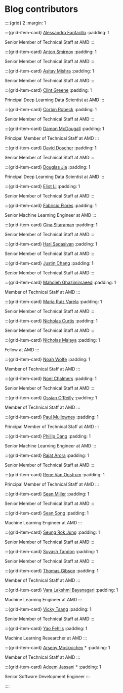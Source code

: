 <head>
  <meta charset="UTF-8">
  <meta name="description" content="Contributor biographies">
  <meta name="keywords" content="AMD GPU, MI300, MI250, ROCm, blog, contributor, blog author">
</head>

# Blog contributors

::::{grid} 2
:margin: 1

:::{grid-item-card} [Alessandro Fanfarillo](./authors/alessandro-fanfarillo.md)
:padding: 1

Senior Member of Technical Staff at AMD
:::

:::{grid-item-card} [Anton Smirnov](./authors/anton-smirnov.md)
:padding: 1

Senior Member of Technical Staff at AMD
:::

:::{grid-item-card} [Asitav Mishra](./authors/asitav-mishra.md)
:padding: 1

Senior Member of Technical Staff at AMD
:::

:::{grid-item-card} [Clint Greene](./authors/clint-greene.md)
:padding: 1

Principal Deep Learning Data Scientist at AMD
:::

:::{grid-item-card} [Corbin Robeck](./authors/corbin-robeck.md)
:padding: 1

Senior Member of Technical Staff at AMD
:::

:::{grid-item-card} [Damon McDougall](./authors/damon-mcdougall.md)
:padding: 1

Principal Member of Technical Staff at AMD
:::

:::{grid-item-card} [David Doscher](./authors/david-doscher.md)
:padding: 1

Senior Member of Technical Staff at AMD
:::

:::{grid-item-card} [Douglas Jia](./authors/douglas-jia.md)
:padding: 1

Principal Deep Learning Data Scientist at AMD
:::

:::{grid-item-card} [Eliot Li](./authors/eliot-li.md)
:padding: 1

Senior Member of Technical Staff at AMD
:::

:::{grid-item-card} [Fabricio Flores](./authors/fabricio-flores.md)
:padding: 1

Senior Machine Learning Engineer at AMD
:::

:::{grid-item-card} [Gina Sitaraman](./authors/gina-sitaraman.md)
:padding: 1

Senior Member of Technical Staff at AMD
:::

:::{grid-item-card} [Hari Sadasivan](./authors/hari-sadasivan.md)
:padding: 1

Senior Member of Technical Staff at AMD
:::

:::{grid-item-card} [Justin Chang](./authors/justin-chang.md)
:padding: 1

Senior Member of Technical Staff at AMD
:::

:::{grid-item-card} [Mahdieh Ghazimirsaeed](./authors/mahdieh-ghazimirsaeed.md)
:padding: 1

Member of Technical Staff at AMD
:::

:::{grid-item-card} [Maria Ruiz Varela](./authors/maria-ruiz-varela.md)
:padding: 1

Senior Member of Technical Staff at AMD
:::

:::{grid-item-card} [Nicholas Curtis](./authors/nicholas-curtis.md)
:padding: 1

Senior Member of Technical Staff at AMD
:::

:::{grid-item-card} [Nicholas Malaya](./authors/nicholas-malaya.md)
:padding: 1

Fellow at AMD
:::

:::{grid-item-card} [Noah Wolfe](./authors/noah-wolfe.md)
:padding: 1

Member of Technical Staff at AMD
:::

:::{grid-item-card} [Noel Chalmers](./authors/noel-chalmers.md)
:padding: 1

Senior Member of Technical Staff at AMD
:::

:::{grid-item-card} [Ossian O'Reilly](./authors/ossian-oreilly.md)
:padding: 1

Member of Technical Staff at AMD
:::

:::{grid-item-card} [Paul Mullowney](./authors/paul-mullowney.md)
:padding: 1

Principal Member of Technical Staff at AMD
:::

:::{grid-item-card} [Phillip Dang](./authors/phillip-dang.md)
:padding: 1

Senior Machine Learning Engineer at AMD
:::

:::{grid-item-card} [Rajat Arora](./authors/rajat-arora.md)
:padding: 1

Senior Member of Technical Staff at AMD
:::

:::{grid-item-card} [Rene Van Oostrum](./authors/rene-van-oostrum.md)
:padding: 1

Principal Member of Technical Staff at AMD
:::

:::{grid-item-card} [Sean Miller](./authors/sean-miller.md)
:padding: 1

Senior Member of Technical Staff at AMD
:::

:::{grid-item-card} [Sean Song](./authors/sean-song.md)
:padding: 1

Machine Learning Engineer at AMD
:::

:::{grid-item-card} [Seung Rok Jung](./authors/seung-rok-jung.md)
:padding: 1

Senior Member of Technical Staff at AMD
:::

:::{grid-item-card} [Suyash Tandon](./authors/suyash-tandon.md)
:padding: 1

Senior Member of Technical Staff at AMD
:::

:::{grid-item-card} [Thomas Gibson](./authors/thomas-gibson.md)
:padding: 1

Member of Technical Staff at AMD
:::

:::{grid-item-card} [Vara Lakshmi Bayanagari](./authors/vara-lakshmi-bayanagari.md)
:padding: 1

Machine Learning Engineer at AMD
:::

:::{grid-item-card} [Vicky Tsang](./authors/vicky-tsang.md)
:padding: 1

Senior Member of Technical Staff at AMD
:::

:::{grid-item-card} [Yao Fehlis](./authors/yao-fehlis.md)
:padding: 1

Machine Learning Researcher at AMD
:::

:::{grid-item-card} [Arseny Moskvichev](./authors/arseny-moskvichev.md) *
:padding: 1

Member of Technical Staff at AMD
:::

:::{grid-item-card} [Adeem Jassani](./authors/adeem-jassani.md) *
:padding: 1

Senior Software Development Engineer
:::

::::
